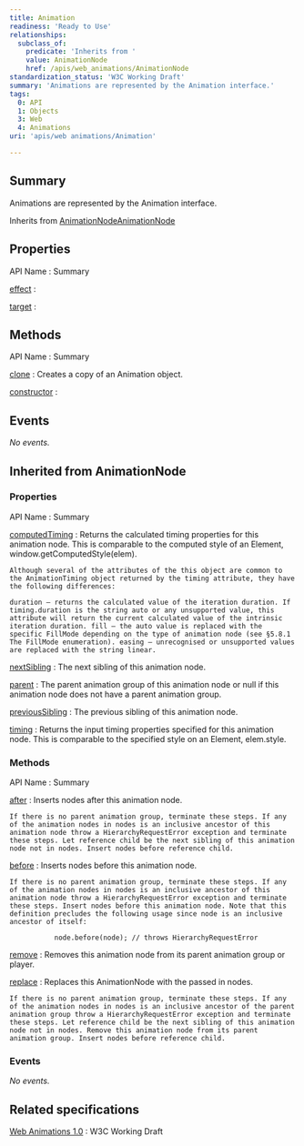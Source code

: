 ```yaml
---
title: Animation
readiness: 'Ready to Use'
relationships:
  subclass_of:
    predicate: 'Inherits from '
    value: AnimationNode
    href: /apis/web_animations/AnimationNode
standardization_status: 'W3C Working Draft'
summary: 'Animations are represented by the Animation interface.'
tags:
  0: API
  1: Objects
  3: Web
  4: Animations
uri: 'apis/web animations/Animation'

---
```

## <span>Summary</span>

Animations are represented by the Animation interface.

Inherits from [AnimationNode](/apis/web_animations/AnimationNode)[AnimationNode](/apis/web_animations/AnimationNode)

## <span>Properties</span>

API Name
:   Summary

[effect](/apis/web_animations/Animation/effect)
:

[target](/apis/web_animations/Animation/target)
:

## <span>Methods</span>

API Name
:   Summary

[clone](/apis/web_animations/Animation/clone)
:   Creates a copy of an Animation object.

[constructor](/apis/web_animations/Animation/constructor)
:

## <span>Events</span>

*No events.*

## <span>Inherited from AnimationNode</span>

### <span>Properties</span>

API Name
:   Summary

[computedTiming](/apis/web_animations/AnimationNode/computedTiming)
:   Returns the calculated timing properties for this animation node. This is comparable to the computed style of an Element, window.getComputedStyle(elem).

    Although several of the attributes of the this object are common to the AnimationTiming object returned by the timing attribute, they have the following differences:

    duration – returns the calculated value of the iteration duration. If timing.duration is the string auto or any unsupported value, this attribute will return the current calculated value of the intrinsic iteration duration. fill – the auto value is replaced with the specific FillMode depending on the type of animation node (see §5.8.1 The FillMode enumeration). easing – unrecognised or unsupported values are replaced with the string linear.

[nextSibling](/apis/web_animations/AnimationNode/nextSibling)
:   The next sibling of this animation node.

[parent](/apis/web_animations/AnimationNode/parent)
:   The parent animation group of this animation node or null if this animation node does not have a parent animation group.

[previousSibling](/apis/web_animations/AnimationNode/previousSibling)
:   The previous sibling of this animation node.

[timing](/apis/web_animations/AnimationNode/timing)
:   Returns the input timing properties specified for this animation node. This is comparable to the specified style on an Element, elem.style.

### <span>Methods</span>

API Name
:   Summary

[after](/apis/web_animations/AnimationNode/after)
:   Inserts nodes after this animation node.

    If there is no parent animation group, terminate these steps. If any of the animation nodes in nodes is an inclusive ancestor of this animation node throw a HierarchyRequestError exception and terminate these steps. Let reference child be the next sibling of this animation node not in nodes. Insert nodes before reference child.

[before](/apis/web_animations/AnimationNode/before)
:   Inserts nodes before this animation node.

    If there is no parent animation group, terminate these steps. If any of the animation nodes in nodes is an inclusive ancestor of this animation node throw a HierarchyRequestError exception and terminate these steps. Insert nodes before this animation node. Note that this definition precludes the following usage since node is an inclusive ancestor of itself:

               node.before(node); // throws HierarchyRequestError

[remove](/apis/web_animations/AnimationNode/remove)
:   Removes this animation node from its parent animation group or player.

[replace](/apis/web_animations/AnimationNode/replace)
:   Replaces this AnimationNode with the passed in nodes.

    If there is no parent animation group, terminate these steps. If any of the animation nodes in nodes is an inclusive ancestor of the parent animation group throw a HierarchyRequestError exception and terminate these steps. Let reference child be the next sibling of this animation node not in nodes. Remove this animation node from its parent animation group. Insert nodes before reference child.

### <span>Events</span>

*No events.*

## <span>Related specifications</span>

[Web Animations 1.0](http://www.w3.org/TR/web-animations/)
:   W3C Working Draft
